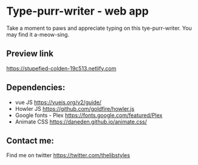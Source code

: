 # Type-purr-writer - web app

Take a moment to paws and appreciate typing on this tye-purr-writer. You may find it a-meow-sing.

## Preview link
https://stupefied-colden-19c513.netlify.com

## Dependencies:
* vue JS https://vuejs.org/v2/guide/
* Howler JS https://github.com/goldfire/howler.js
* Google fonts - Plex https://fonts.google.com/featured/Plex
* Animate CSS https://daneden.github.io/animate.css/

## Contact me:
Find me on twitter https://twitter.com/thelibstyles
